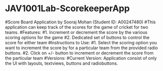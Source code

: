 # JAV1001Lab-ScorekeeperApp


#Score Board Application by Sooraj Mohan (Student ID: A00247480)
#This application can keep track of the scores for the game of cricket for two teams.
#Features: #1. Increment or decrement the score by the various scoring options for the game #2. Dedicated set of buttons to control the score for either team
#Instructions to Use: #1. Select the scoring option you want to increment the score by for a particular team from the provided radio buttons. #2. Click on +/- button to increment or decrement the score from the particular team
#Versions:
#Current Version: Application consist of only the UI with layouts, textviews, buttons and radiobuttons.

